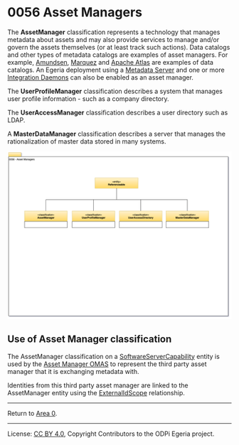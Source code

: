 <!-- SPDX-License-Identifier: CC-BY-4.0 -->
<!-- Copyright Contributors to the ODPi Egeria project. -->

# 0056 Asset Managers

The **AssetManager** classification represents a technology that manages
metadata about assets and may also provide services to manage and/or govern
the assets themselves (or at least track such actions).
Data catalogs and other types of metadata catalogs are examples of
asset managers.
For example, [Amundsen](https://www.amundsen.io/amundsen/), [Marquez](https://marquezproject.github.io/marquez/) and
[Apache Atlas](https://atlas.apache.org) are examples of data catalogs.
An Egeria deployment using a [Metadata Server](../../../open-metadata-implementation/admin-services/docs/concepts/metadata-server.md)
and one or more [Integration Daemons](../../../open-metadata-implementation/admin-services/docs/concepts/integration-daemon.md)
can also be enabled as an asset manager.

The **UserProfileManager** classification describes a system that manages user profile information - such as a company directory.

The **UserAccessManager** classification describes a user directory such as LDAP.

A **MasterDataManager** classification describes a server that manages the rationalization of master data stored in many systems.

![UML](0056-Asset-Managers.png#pagewidth)


## Use of Asset Manager classification

The AssetManager classification on a [SoftwareServerCapability](0042-Software-Server-Capabilities.md) entity
is used by the [Asset Manager OMAS](../../../open-metadata-implementation/access-services/asset-manager)
to represent the third party asset manager that it is exchanging metadata with.

Identities from this third party asset manager are linked to the AssetManager entity
using the [ExternalIdScope](0017-External-Identifiers.md) relationship.




----

Return to [Area 0](Area-0-models.md).

----
License: [CC BY 4.0](https://creativecommons.org/licenses/by/4.0/),
Copyright Contributors to the ODPi Egeria project.